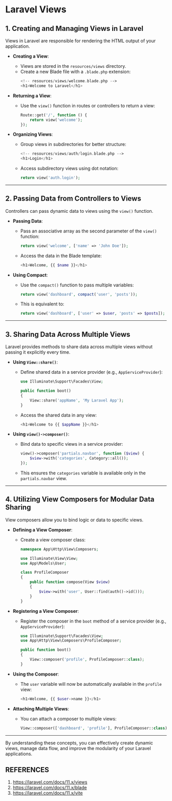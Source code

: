 # Laravel Views

## 1. Creating and Managing Views in Laravel
Views in Laravel are responsible for rendering the HTML output of your application.

- **Creating a View**:
  - Views are stored in the `resources/views` directory.
  - Create a new Blade file with a `.blade.php` extension:
    ```php
    <!-- resources/views/welcome.blade.php -->
    <h1>Welcome to Laravel</h1>
    ```

- **Returning a View**:
  - Use the `view()` function in routes or controllers to return a view:
    ```php
    Route::get('/', function () {
        return view('welcome');
    });
    ```

- **Organizing Views**:
  - Group views in subdirectories for better structure:
    ```php
    <!-- resources/views/auth/login.blade.php -->
    <h1>Login</h1>
    ```
  - Access subdirectory views using dot notation:
    ```php
    return view('auth.login');
    ```

---

## 2. Passing Data from Controllers to Views
Controllers can pass dynamic data to views using the `view()` function.

- **Passing Data**:
  - Pass an associative array as the second parameter of the `view()` function:
    ```php
    return view('welcome', ['name' => 'John Doe']);
    ```
  - Access the data in the Blade template:
    ```php
    <h1>Welcome, {{ $name }}</h1>
    ```

- **Using Compact**:
  - Use the `compact()` function to pass multiple variables:
    ```php
    return view('dashboard', compact('user', 'posts'));
    ```
  - This is equivalent to:
    ```php
    return view('dashboard', ['user' => $user, 'posts' => $posts]);
    ```

---

## 3. Sharing Data Across Multiple Views
Laravel provides methods to share data across multiple views without passing it explicitly every time.

- **Using `View::share()`**:
  - Define shared data in a service provider (e.g., `AppServiceProvider`):
    ```php
    use Illuminate\Support\Facades\View;

    public function boot()
    {
        View::share('appName', 'My Laravel App');
    }
    ```
  - Access the shared data in any view:
    ```php
    <h1>Welcome to {{ $appName }}</h1>
    ```

- **Using `view()->composer()`**:
  - Bind data to specific views in a service provider:
    ```php
    view()->composer('partials.navbar', function ($view) {
        $view->with('categories', Category::all());
    });
    ```
  - This ensures the `categories` variable is available only in the `partials.navbar` view.

---

## 4. Utilizing View Composers for Modular Data Sharing
View composers allow you to bind logic or data to specific views.

- **Defining a View Composer**:
  - Create a view composer class:
    ```php
    namespace App\Http\View\Composers;

    use Illuminate\View\View;
    use App\Models\User;

    class ProfileComposer
    {
        public function compose(View $view)
        {
            $view->with('user', User::find(auth()->id()));
        }
    }
    ```

- **Registering a View Composer**:
  - Register the composer in the `boot` method of a service provider (e.g., `AppServiceProvider`):
    ```php
    use Illuminate\Support\Facades\View;
    use App\Http\View\Composers\ProfileComposer;

    public function boot()
    {
        View::composer('profile', ProfileComposer::class);
    }
    ```

- **Using the Composer**:
  - The `user` variable will now be automatically available in the `profile` view:
    ```php
    <h1>Welcome, {{ $user->name }}</h1>
    ```

- **Attaching Multiple Views**:
  - You can attach a composer to multiple views:
    ```php
    View::composer(['dashboard', 'profile'], ProfileComposer::class);
    ```

---

By understanding these concepts, you can effectively create dynamic views, manage data flow, and improve the modularity of your Laravel applications.

## REFERENCES
1. https://laravel.com/docs/11.x/views
2. https://laravel.com/docs/11.x/blade
3. https://laravel.com/docs/11.x/vite
